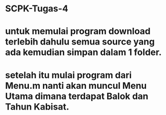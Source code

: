 # SCPK-Tugas-4
# untuk memulai program download terlebih dahulu semua source yang ada kemudian simpan dalam 1 folder.
# setelah itu mulai program dari Menu.m nanti akan muncul Menu Utama dimana terdapat Balok dan Tahun Kabisat.
